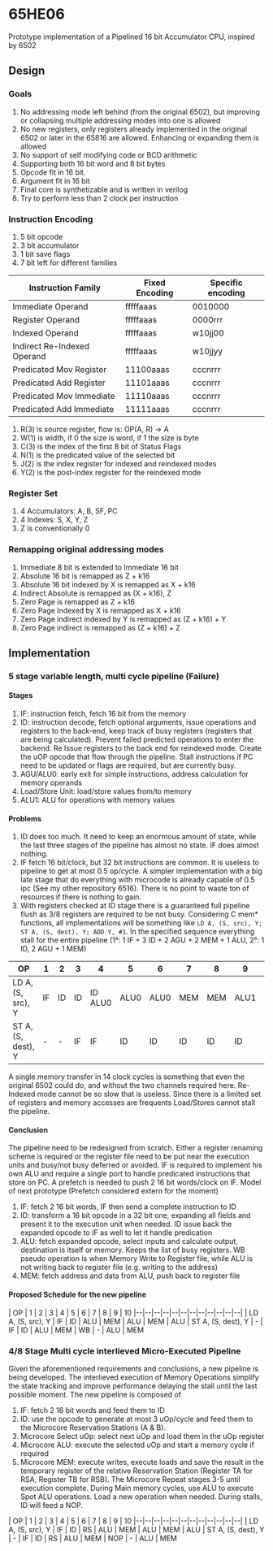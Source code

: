 # 65HE06
Prototype implementation of a Pipelined 16 bit Accumulator CPU, inspired by 6502

## Design
### Goals
1. No addressing mode left behind (from the original 6502), but improving or collapsing multiple addressing modes into one is allowed
2. No new registers, only registers already implemented in the original 6502 or later in the 65816 are allowed. Enhancing or expanding them is allowed
3. No support of self modifying code or BCD arithmetic
4. Supporting both 16 bit word and 8 bit bytes
5. Opcode fit in 16 bit.
6.  Argument fit in 16 bit
7. Final core is synthetizable and is written in verilog
8. Try to perform less than 2 clock per instruction

### Instruction Encoding

1. 5 bit opcode
2. 3 bit accumulator
3. 1 bit save flags
4. 7 bit left for different families

| Instruction Family | Fixed Encoding | Specific encoding |
|--|--| -- |
| Immediate Operand | fffffaaas | 0010000 |
| Register Operand | fffffaaas | 0000rrr |
| Indexed Operand | fffffaaas | w10jj00 |
| Indirect Re-Indexed Operand | fffffaaas | w10jjyy |
| Predicated Mov Register | 11100aaas | cccnrrr |
| Predicated Add Register | 11101aaas | cccnrrr |
| Predicated Mov Immediate| 11110aaas | cccnrrr |
| Predicated Add Immediate| 11111aaas | cccnrrr |

1. R(3) is source register, flow is: OP(A, R) -> A
2. W(1) is width, if 0 the size is word, if 1 the size is byte
3. C(3) is the index of the first 8 bit of Status Flags
4. N(1) is the predicated value of the selected bit
5. J(2) is the index register for indexed and reindexed modes
6. Y(2) is the post-index register for the reindexed mode

### Register Set
1. 4 Accumulators: A, B, SF, PC
2. 4 Indexes: S, X, Y, Z
3. Z is conventionally 0

### Remapping original addressing modes
1. Immediate 8 bit is extended to Immediate 16 bit
2. Absolute 16 bit is remapped as Z + k16
3. Absolute 16 bit indexed by X is remapped as X + k16
4. Indirect Absolute is remapped as (X + k16), Z
5. Zero Page is remapped as Z + k16
6. Zero Page Indexed by X is remapped as X + k16
7. Zero Page indirect indexed by Y is remapped as (Z + k16) + Y
8. Zero Page indirect is remapped as (Z + k16) + Z

## Implementation
### 5 stage variable length, multi cycle pipeline (Failure)
#### Stages
1. IF: instruction fetch, fetch 16 bit from the memory
2. ID: instruction decode, fetch optional arguments, issue operations and registers to the back-end, keep track of busy registers (registers that are being calculated). Prevent failed predicted operations to enter the backend. Re Issue registers to the back end for reindexed mode. Create the uOP opcode that flow through the pipeline. Stall instructions if PC need to be updated or flags are required, but are currently busy.
3. AGU/ALU0: early exit for simple instructions, address calculation for memory operands
4. Load/Store Unit: load/store values from/to memory
5. ALU1: ALU for operations with memory values
#### Problems
1. ID does too much. It need to keep an enormous amount of state, while the last three stages of the pipeline has almost no state. IF does almost nothing.
2. IF fetch 16 bit/clock, but 32 bit instructions are common. It is useless to pipeline to get at most 0.5 op/cycle. A simpler implementation with a big late stage that do everything with microcode is already capable of 0.5 ipc (See my other repository 6516). There is no point to waste ton of resources if there is nothing to gain.
3. With registers checked at ID stage there is a guaranteed full pipeline flush as 3/8 registers are required to be not busy. Considering C mem* functions, all implementations will be something like `LD A, (S, src), Y; ST A, (S, dest), Y; ADD Y, #1`. In the specified sequence everything stall for the entire pipeline  (1°: 1 IF + 3 ID + 2 AGU + 2 MEM + 1 ALU, 2°: 1 ID, 2 AGU + 1 MEM)

| OP | 1 | 2 | 3 | 4 | 5 | 6 | 7 | 8 | 9 | 10 | 11 | 12 | 13 | 14
|--|--|--|--|--|--|--|--|--|--|--|--|--|--|--|
| LD A, (S, src), Y | IF | ID | ID | ID ALU0 | ALU0 | ALU0 | MEM | MEM | ALU1 |
| ST A, (S, dest), Y | - | - | IF | IF | ID | ID | ID | ID | ID | ID |ID ALU0 | ALU0 | ALU0 | MEM

A single memory transfer in 14 clock cycles is something that even the original 6502 could do, and without the two channels required here. Re-Indexed mode cannot be so slow that is useless. Since there is a limited set of registers and memory accesses are frequents Load/Stores cannot stall the pipeline.  

#### Conclusion
The pipeline need to be redesigned from scratch. Either a register renaming scheme is required or the register file need to be put near the execution units and busy/not busy deferred or avoided. IF is required to implement his own ALU and require a single port to handle predicated instructions that store on PC. A prefetch is needed to push 2 16 bit words/clock on IF.
Model of next prototype (Prefetch considered extern for the moment)
1. IF: fetch 2 16 bit words, IF then send a complete instruction to ID
2. ID: transform a 16 bit opcode in a 32 bit one, expanding all fields and present it to the execution unit when needed. ID issue back the expanded opcode to IF as well to let it handle predication
3. ALU: fetch expanded opcode, select inputs and calculate output, destination is itself or memory. Keeps the list of busy registers. WB pseudo operation is when Memory Write to Register file, while ALU is not writing back to register file (e.g. writing to the address)
4. MEM: fetch address and data from ALU, push back to register file

#### Proposed Schedule for the new pipeline
| OP | 1 | 2 | 3 | 4 | 5 | 6 | 7 | 8 | 9 | 10
|--|--|--|--|--|--|--|--|--|--|--|--|
| LD A, (S, src), Y | IF | ID | ALU | MEM | ALU | MEM | ALU
| ST A, (S, dest), Y | - | IF | ID | ALU | MEM | WB | - | ALU | MEM

### 4/8 Stage Multi cycle interlieved Micro-Executed Pipeline
Given the aforementioned requirements and conclusions, a new pipeline is being developed.
The interlieved execution of Memory Operations simplify the state tracking and improve performance delaying the stall until the last possible moment.
The new pipeline is composed of
1. IF: fetch 2 16 bit words and feed them to ID
2. ID: use the opcode to generate at most 3 uOp/cycle and feed them to the Microcore Reservation Stations (A & B).
3. Microcore Select uOp: select next uOp and load them in the uOp register
4. Microcore ALU: execute the selected uOp and start a memory cycle if required
5. Microcore MEM: execute writes, execute loads and save the result in the temporary register of the relative Reservation Station (Register TA for RSA, Register TB for RSB). 
The Microcore Repeat stages 3-5 until execution complete. During Main memory cycles, use ALU to execute Spot ALU operations. Load a new operation when needed. During stalls, ID will feed a NOP.

| OP | 1 | 2 | 3 | 4 | 5 | 6 | 7 | 8 | 9 | 10
|--|--|--|--|--|--|--|--|--|--|--|--|
| LD A, (S, src), Y | IF | ID | RS | ALU | MEM | ALU | MEM | ALU
| ST A, (S, dest), Y | - | IF | ID | RS | ALU | MEM | NOP | - | ALU | MEM
